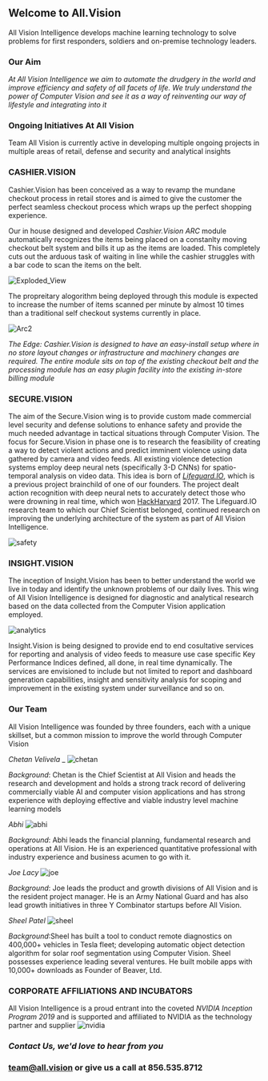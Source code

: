 ## Welcome to All.Vision

All Vision Intelligence develops machine learning technology to solve problems for first responders, soldiers and on-premise technology leaders.

### Our Aim

_At All Vision Intelligence we aim to automate the drudgery in the world and improve efficiency and safety of all facets of life. We truly understand the power of Computer Vision and see it as a way of reinventing our way of lifestyle and integrating into it_

### Ongoing Initiatives At All Vision

Team All Vision is currently active in developing multiple ongoing projects in multiple areas of retail, defense and security and analytical insights

### CASHIER.VISION

  Cashier.Vision has been conceived as a way to revamp the mundane checkout process in retail stores and is aimed to give the customer the perfect seamless checkout process which wraps up the perfect shopping experience. 

  Our in house designed and developed *Cashier.Vision ARC* module automatically recognizes the items being placed on a constanlty moving checkout belt system and bills it up as the items are loaded. This completely cuts out the arduous task of waiting in line while the cashier struggles with a bar code to scan the items on the belt. 
  
![Exploded_View](images/Exploded_View_Cashier_Vision.png)
  
  The propreitary alogorithm being deployed through this module is expected to increase the number of items scanned per minute by almost 10 times than a traditional self checkout systems currently in place.

![Arc2](images/arc2.png)

  _The Edge: Cashier.Vision is designed to have an easy-install setup where in no store layout changes or infrastructure and machinery changes are required. The entire module sits on top of the existing checkout belt and the processing module has an easy plugin facility into the existing in-store billing module_


### SECURE.VISION

  The aim of the Secure.Vision wing is to provide custom made commercial level security and defense solutions to enhance safety and provide the much needed advantage in tactical situations through Computer Vision. The focus for Secure.Vision in phase one is to research the feasibility of creating a way to detect violent actions and predict imminent violence using data gathered by camera and video feeds. All existing violence detection systems employ deep neural nets (specifically 3-D CNNs) for spatio-temporal analysis on video data.
  This idea is born of [*Lifeguard.IO*](https://devpost.com/software/lifeguard-io), which is a previous project brainchild of one of our founders. The project dealt action recognition with deep neural nets to accurately detect those who were drowning in real time, which won [HackHarvard](https://hackharvard.io/) 2017. The Lifeguard.IO research team to which our Chief Scientist belonged, continued research on improving the underlying architecture of the system as part of All Vision Intelligence.
  
  
![safety](images/safety.png)  
  
### INSIGHT.VISION

  The inception of Insight.Vision has been to better understand the world we live in today and identify the unknown problems of our daily lives. This wing of All Vision Intelligence is designed for diagnostic and analytical research based on the data collected from the Computer Vision application employed.
  
  ![analytics](images/analytics.png)
  
  Insight.Vision is being designed to provide end to end cosultative services for reporting and analysis of video feeds to measure use case specific Key Performance Indices defined, all done, in real time dynamically. The services are envisioned to include but not limited to report and dashboard generation capabilities, insight and sensitivity analysis for scoping and improvement in the existing system under surveillance and so on.
  
  
### Our Team

All Vision Intelligence was founded by three founders, each with a unique skillset, but a common mission to improve the world through Computer Vision

_Chetan Velivela_
_
![chetan](images/chetan.jpeg)

*Background*: Chetan is the Chief Scientist at All Vision and heads the research and development and holds a strong track record of delivering commercially viable AI and computer vision applications and has strong experience with deploying effective and viable industry level machine learning models

_Abhi_
![abhi](images/abhi.jpeg)

*Background*: Abhi leads the financial planning, fundamental research and operations at All Vision. He is an experienced quantitative professional with industry experience and business acumen to go with it.

_Joe Lacy_
![joe](images/joe.jpeg)

*Background*: Joe leads the product and growth divisions of All Vision and is the resident project manager. He is an Army National Guard and has also lead growth initiatives in three Y Combinator startups before All Vision. 

*Sheel Patel*
![sheel](images/sheel2.jpeg)

*Background*:Sheel has built a tool to conduct remote diagnostics on 400,000+ vehicles in Tesla fleet; developing automatic object detection algorithm for solar roof segmentation using Computer Vision. Sheel possesses experience leading several ventures. He built mobile apps with 10,000+ downloads as Founder of Beaver, Ltd. 


### CORPORATE AFFILIATIONS AND INCUBATORS

All Vision Intelligence is a proud entrant into the coveted _NVIDIA Inception Program 2019_ and is supported and affiliated to NVIDIA as the technology partner and supplier
![nvidia](images/NV_Inception_Program_Logo_NV_Inception_Logo_V_CMYK.png)

### _Contact Us, we'd love to hear from you_
### team@all.vision or give us a call at 856.535.8712



  
